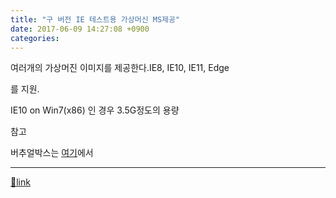 ```yaml
---
title: "구 버전 IE 테스트용 가상머신 MS제공"
date: 2017-06-09 14:27:08 +0900
categories: 
---
```

  

여러개의 가상머진 이미지를 제공한다.IE8, IE10, IE11, Edge

를 지원.

IE10 on Win7(x86) 인 경우 3.5G정도의 용량

  


참고

버추얼박스는 [여기](https://www.virtualbox.org/wiki/Downloads "여기")에서





  ***
[🔗link](http://www.mins01.com/mh/tech/read/1093)